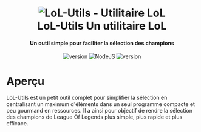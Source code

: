 <h1 align="center">
  <br>
  <a><img src="https://ddragon.leagueoflegends.com/cdn/img/champion/centered/Velkoz_11.jpg" alt="LoL-Utils - Utilitaire LoL"></a>
  <br>
  LoL-Utils Un utilitaire LoL
  <br>
</h1>

<h4 align="center">Un outil simple pour faciliter la sélection des champions</h4>

<p align="center">
  <a>
    <img src="https://img.shields.io/badge/Statut-actif-red" alt="version">
  </a>
  <a>
     <img alt="NodeJS" src="https://img.shields.io/badge/node.js-v16.14.2-green">
  </a>
  <a>
     <img src="https://img.shields.io/badge/Projet-v1.2.4-blue" alt="version">
  </a>
</p>

# Aperçu

LoL-Utils est un petit outil complet pour simplifier la sélection en centralisant un
maximum d'éléments dans un seul programme compacte et peu gourmand en ressources. Il
a ainsi pour objectif de rendre la sélection des champions de League Of Legends plus
simple, plus rapide et plus efficace.
